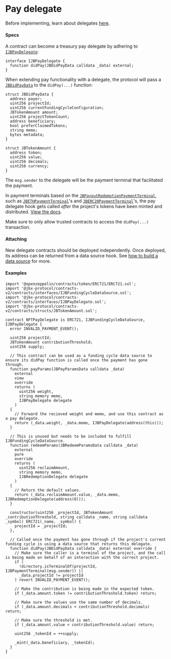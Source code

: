 # Pay delegate

Before implementing, learn about delegates [here](/dev/learn/glossary/delegate.md).
#### Specs

A contract can become a treasury pay delegate by adhering to [`IJBPayDelegate`](/dev/api/interfaces/ijbpaydelegate.md):

```
interface IJBPayDelegate {
  function didPay(JBDidPayData calldata _data) external;
}
```

When extending pay functionality with a delegate, the protocol will pass a [`JBDidPayData`](/dev/api/data-structures/jbdidpaydata.md) to the `didPay(...)` function:

```
struct JBDidPayData {
  address payer;
  uint256 projectId;
  uint256 currentFundingCycleConfiguration;
  JBTokenAmount amount;
  uint256 projectTokenCount;
  address beneficiary;
  bool preferClaimedTokens;
  string memo;
  bytes metadata;
}
```

```
struct JBTokenAmount {
  address token;
  uint256 value;
  uint256 decimals;
  uint256 currency;
}
```

The `msg.sender` to the delegate will be the payment terminal that facilitated the payment. 

In payment terminals based on the [`JBPayoutRedemptionPaymentTerminal`](/dev/api/contracts/or-payment-terminals/or-abstract/jbpayoutredemptionpaymentterminal), such as [`JBETHPaymentTerminal`](/dev/api/contracts/or-payment-terminals/jbethpaymentterminal/README.md)'s and [`JBERC20PaymentTerminal`](/dev/api/contracts/or-payment-terminals/jberc20paymentterminal/README.md)'s, the pay delegate hook gets called *after* the project's tokens have been minted and distributed. [View the docs](/dev/api/contracts/or-payment-terminals/or-abstract/jbpayoutredemptionpaymentterminal/write/-_pay.md). 

Make sure to only allow trusted contracts to access the `didPay(...)` transaction.

#### Attaching

New delegate contracts should be deployed independently. Once deployed, its address can be returned from a data source hook. See [how to build a data source](/dev/build/treasury-extensions/data-source.md) for more.

#### Examples

```
import '@openzeppelin/contracts/token/ERC721/ERC721.sol';
import '@jbx-protocol/contracts-v2/contracts/interfaces/IJBFundingCycleDataSource.sol';
import '@jbx-protocol/contracts-v2/contracts/interfaces/IJBPayDelegate.sol';
import '@jbx-protocol/contracts-v2/contracts/structs/JBTokenAmount.sol';

contract NFTPayDelegate is ERC721, IJBFundingCycleDataSource, IJBPayDelegate {
  error INVALID_PAYMENT_EVENT();

  uint256 projectId;
  JBTokenAmount contributionThreshold;
  uint256 supply;
  
  // This contract can be used as a funding cycle data source to ensure its didPay function is called once the payment has gone through.
  function payParams(JBPayParamsData calldata _data)
    external
    view
    override
    returns (
      uint256 weight,
      string memory memo,
      IJBPayDelegate delegate
    )
  {
    // Forward the recieved weight and memo, and use this contract as a pay delegate.
    return (_data.weight, _data.memo, IJBPayDelegate(address(this)));
  }
  
  // This is unused but needs to be included to fulfill IJBFundingCycleDataSource.
  function redeemParams(JBRedeemParamsData calldata _data)
    external
    pure
    override
    returns (
      uint256 reclaimAmount,
      string memory memo,
      IJBRedemptionDelegate delegate
    )
  {
    // Return the default values.
    return (_data.reclaimAmount.value, _data.memo, IJBRedemptionDelegate(address(0)));
  }

  constructor(uint256 _projectId, JBTokenAmount _contributionThreshold, string calldata _name, string calldata _symbol) ERC721(_name, _symbol) {
    projectId = _projectId;
  },
  
  // Called once the payment has gone through if the project's current funding cycle is using a data source that returns this delegate.
  function didPay(JBDidPayData calldata _data) external override {
    // Make sure the caller is a terminal of the project, and the call is being made on behalf of an interaction with the correct project.
    if (
      !directory.isTerminalOf(projectId, IJBPaymentTerminal(msg.sender)) ||
      _data.projectId != projectId
    ) revert INVALID_PAYMENT_EVENT();

    // Make the contribution is being made in the expected token.
    if (_data.amount.token != contributionThreshold.token) return;

    // Make sure the values use the same number of decimals.
    if (_data.amount.decimals < contributionThreshold.decimals) return;

    // Make sure the threshold is met.
    if (_data.amount.value < contributionThreshold.value) return;

    uint256 _tokenId = ++supply;

    _mint(_data.beneficiary, _tokenId);
  }
}
```
